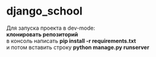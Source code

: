 # django_school
Для запуска проекта в dev-mode:<br>
<b>клонировать репозиторий</b><br>
в консоль написать <b>pip install -r requirements.txt</b><br>
и потом вставить строку <b>python manage.py runserver</b>
